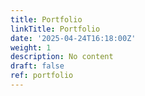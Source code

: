 ```yaml
---
title: Portfolio
linkTitle: Portfolio
date: '2025-04-24T16:18:00Z'
weight: 1
description: No content
draft: false
ref: portfolio
---
```



